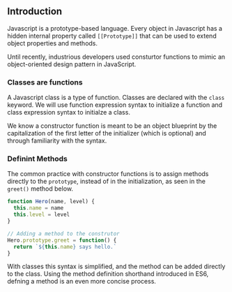## Introduction

Javascript is a prototype-based language. Every object in Javascript has a hidden internal property called `[[Prototype]]` that can be used to extend object properties and methods.

Until recently, industrious developers used consturtor functions to mimic an object-oriented design pattern in JavaScript. 

### Classes are functions

A Javascript class is a type of function. Classes are declared with the `class` keyword. We will use function expression syntax to initialize a function and class expression syntax to initialze a class.

We know a constructor function is meant to be an object blueprint by the capitalization of the first letter of the initializer (which is optional) and through familiarity with the syntax.

### Definint Methods

The common practice with constructor functions is to assign methods directly to the `prototype`, instead of in the initialization, as seen in the `greet()` method below.

``` javascript
function Hero(name, level) {
  this.name = name
  this.level = level
}

// Adding a method to the construtor
Hero.prototype.greet = function() {
  return `${this.name} says hello.`
}
```

With classes this syntax is simplified, and the method can be added directly to the class. Using the method definition shorthand introduced in ES6, defning a method is an even more concise process.

```javascript
```

